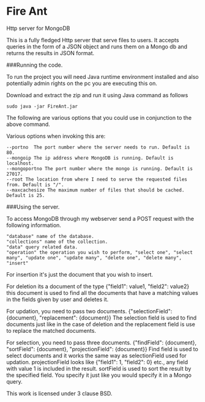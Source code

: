 # Fire Ant
Http server for MongoDB

This is a fully fledged Http server that serve files to users. It accepts queries in the form of a JSON object and runs them on a Mongo db and returns the results in JSON format.

###Running the code.

To run the project you will need Java runtime environment installed and also potentially admin rights on the pc you are executing this on.

Download and extract the zip and run it using Java command as follows

`sudo java -jar FireAnt.jar`

The following are various options that you could use in conjunction to the above command.

Various options when invoking this are:
```
--portno  The port number where the server needs to run. Default is 80.
--mongoip The ip address where MongoDB is running. Default is localhost.
--mongoportno The port number where the mongo is running. Default is 27017.
--root The location from where I need to serve the requested files from. Default is "/".
--maxcachesize The maximum number of files that should be cached. Default is 25.
```
###Using the server.

To access MongoDB through my webserver send a POST request with the following information.
```
"database" name of the database.
"collections" name of the collection.
"data" query related data.
"operation" the operation you wish to perform, "select one", "select many", "update one", "update many", "delete one", "delete many", "insert"
```
For insertion it's just the document that you wish to insert.

For deletion its a document of the type {"field1": value1, "field2": value2} this document is used to find all the documents that have a matching values in the fields given by user and deletes it.

For updation, you need to pass two documents. {"selectionField": {document}, "replacement": {document}} The selection field is used to find documents just like in the case of deletion and the replacement field is use to replace the matched documents.

For selection, you need to pass three documents. {"findField": {document}, "sortField": {document}, "projectionField": {document}}
Find field is used to select documents and it works the same way as selectionField used for updation. projectionField looks like {"field1": 1, "field2": 0} etc., any field with value 1 is included in the result. sortField is used to sort the result by the specified field. You specify it just like you would specify it in a Mongo query.

This work is licensed under 3 clause BSD. 
